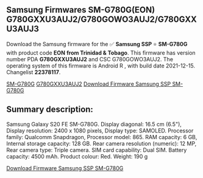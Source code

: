 <h2>Samsung Firmwares SM-G780G(EON) G780GXXU3AUJ2/G780GOWO3AUJ2/G780GXXU3AUJ3</h2>
Download the Samsung firmware for the ✅ <strong>Samsung SSP </strong> ⭐ <strong>SM-G780G</strong> with product code <strong>EON</strong> <strong> from Trinidad & Tobago</strong>. This firmware has version number PDA <strong>G780GXXU3AUJ2</strong> and CSC G780GOWO3AUJ2. The operating system of this firmware is Android R , with build date 2021-12-15. Changelist <strong>22378117</strong>.


[SM-G780G](https://samfirm.shop/samsung/model/SM-G780G)
[G780GXXU3AUJ2](https://samfirm.shop/samsung/pda/G780GXXU3AUJ2)
[Download Firmware Samsung SSP SM-G780G](https://samfirm.shop/samsung/firmware/482525)
<h2>Summary description:</h2>
<p>Samsung Galaxy S20 FE SM-G780G. Display diagonal: 16.5 cm (6.5"), Display resolution: 2400 x 1080 pixels, Display type: SAMOLED. Processor family: Qualcomm Snapdragon, Processor model: 865. RAM capacity: 6 GB, Internal storage capacity: 128 GB. Rear camera resolution (numeric): 12 MP, Rear camera type: Triple camera. SIM card capability: Dual SIM. Battery capacity: 4500 mAh. Product colour: Red. Weight: 190 g</p>


[Download Firmware Samsung SSP SM-G780G](https://samfirm.shop/samsung/firmware/482525)
